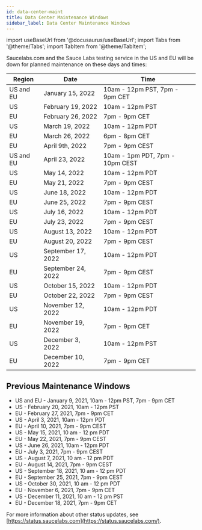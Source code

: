 ```yaml
---
id: data-center-maint
title: Data Center Maintenance Windows
sidebar_label: Data Center Maintenance Windows
---
```


import useBaseUrl from '@docusaurus/useBaseUrl';
import Tabs from '@theme/Tabs';
import TabItem from '@theme/TabItem';

Saucelabs.com and the Sauce Labs testing service in the US and EU will be down for planned maintenance on these days and times:

| Region | Date | Time |
|---|---|---|
| US and EU | January 15, 2022 | 10am - 12pm PST, 7pm - 9pm CET  |
| US  | February 19, 2022	  | 10am - 12pm PST  |
| EU  | February 26, 2022  | 7pm - 9pm CET  |
| US  | March 19, 2022  | 10am - 12pm PDT  |
| EU  | March 26, 2022  | 6pm - 8pm CET  |
| EU  | April 9th, 2022 | 7pm - 9pm CEST |
| US and EU  | April 23, 2022  | 10am - 1pm PDT, 7pm - 10pm CEST  |
| US  | May 14, 2022  | 10am - 12pm PDT  |
| EU  | May 21, 2022  | 7pm - 9pm CEST  |
| US  | June 18, 2022  | 10am - 12pm PDT  |
| EU  | June 25, 2022  | 7pm - 9pm CEST  |
| US  | July 16, 2022  | 10am - 12pm PDT  |
| EU  | July 23, 2022  | 7pm - 9pm CEST  |
| US  | August 13, 2022  | 10am - 12pm PDT  |
| EU  | August 20, 2022  | 7pm - 9pm CEST  |
| US  | September 17, 2022  | 10am - 12pm PDT  |
| EU  | September 24, 2022  | 7pm - 9pm CEST  |
| US  | October 15, 2022  | 10am - 12pm PDT  |
| EU  | October 22, 2022  | 7pm - 9pm CEST  |
| US  | November 12, 2022  | 10am - 12pm PDT  |
| EU  | November 19, 2022  | 7pm - 9pm CET  |
| US  | December 3, 2022  | 10am - 12pm PST  |
| EU  | December 10, 2022  | 7pm - 9pm CET  |


## Previous Maintenance Windows
* US and EU - January 9, 2021, 10am - 12pm PST, 7pm - 9pm CET
* US - February 20, 2021, 10am - 12pm PST
* EU - February 27, 2021, 7pm - 9pm CET
* US - April 3, 2021, 10am - 12pm PDT
* EU - April 10, 2021, 7pm - 9pm CEST
* US - May 15, 2021, 10 am - 12 pm PDT
* EU - May 22, 2021, 7pm - 9pm CEST
* US - June 26, 2021, 10am - 12pm PDT
* EU - July 3, 2021, 7pm - 9pm CEST
* US - August 7, 2021, 10 am - 12 pm PDT
* EU - August 14, 2021, 7pm - 9pm CEST
* US - September 18, 2021, 10 am - 12 pm PDT
* EU - September 25, 2021, 7pm - 9pm CEST
* US - October 30, 2021, 10 am - 12 pm PDT
* EU - November 6, 2021, 7pm - 9pm CET
* US - December 11, 2021, 10 am - 12 pm PST
* EU - December 18, 2021, 7pm - 9pm CET


For more information about other status updates, see [https://status.saucelabs.com](https://status.saucelabs.com/).
